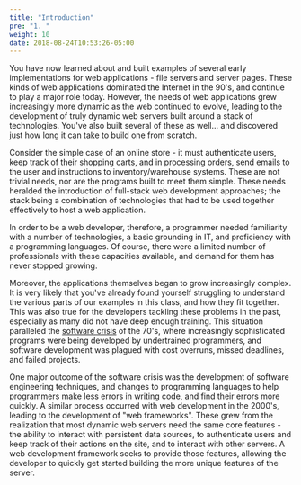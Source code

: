 ```yaml
---
title: "Introduction"
pre: "1. "
weight: 10
date: 2018-08-24T10:53:26-05:00
---
```


You have now learned about and built examples of several early implementations for web applications - file servers and server pages.  These kinds of web applications dominated the Internet in the 90's, and continue to play a major role today.  However, the needs of web applications grew increasingly more dynamic as the web continued to evolve, leading to the development of truly dynamic web servers built around a stack of technologies.  You've also built several of these as well... and discovered just how long it can take to build one from scratch.

Consider the simple case of an online store - it must authenticate users, keep track of their shopping carts, and in processing orders, send emails to the user and instructions to inventory/warehouse systems.  These are not trivial needs, nor are the programs built to meet them simple.  These needs heralded the introduction of full-stack web development approaches; the stack being a combination of technologies that had to be used together effectively to host a web application.

In order to be a web developer, therefore, a programmer needed familiarity with a number of technologies, a basic grounding in IT, and proficiency with a programming languages.  Of course, there were a limited number of professionals with these capacities available, and demand for them has never stopped growing.  

Moreover, the applications themselves began to grow increasingly complex.  It is very likely that you've already found yourself struggling to understand the various parts of our examples in this class, and how they fit together.  This was also true for the developers tackling these problems in the past, especially as many did not have deep enough training. This situation paralleled the [software crisis](https://en.wikipedia.org/wiki/Software_crisis) of the 70's, where increasingly sophisticated programs were being developed by undertrained programmers, and software development was plagued with cost overruns, missed deadlines, and failed projects.

One major outcome of the software crisis was the development of software engineering techniques, and changes to programming languages to help programmers make less errors in writing code, and find their errors more quickly.  A similar process occurred with web development in the 2000's, leading to the development of "web frameworks".  These grew from the realization that most dynamic web servers need the same core features - the ability to interact with persistent data sources, to authenticate users and keep track of their actions on the site, and to interact with other servers.  A web development framework seeks to provide those features, allowing the developer to quickly get started building the more unique features of the server.